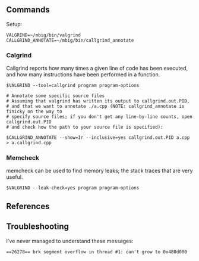 ## Commands

Setup:

```
VALGRIND=~/mbig/bin/valgrind
CALLGRIND_ANNOTATE=~/mbig/bin/callgrind_annotate
```

### Calgrind

Callgrind reports how many times a given line of code has been executed,
and how many instructions have been performed in a function.

```
$VALGRIND --tool=callgrind program program-options

# Annotate some specific source files
# Assuming that valgrind has written its output to callgrind.out.PID,
# and that we want to annotate ./a.cpp (NOTE: callgrind_annotate is finicky on the way to
# specify source files; if you don't get any line-by-line counts, open callgrind.out.PID
# and check how the path to your source file is specified):

$CALLGRIND_ANNOTATE --show=Ir --inclusive=yes callgrind.out.PID a.cpp > a.callgrind.cpp
```

### Memcheck

memcheck can be used to find memory leaks; the stack traces that are very useful.

```
$VALGRIND --leak-check=yes program program-options
```

## References

## Troubleshooting

I've never managed to understand these messages:

```
==26278== brk segment overflow in thread #1: can't grow to 0x480d000  
```
